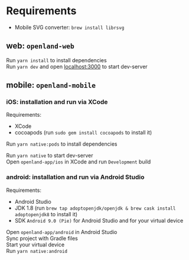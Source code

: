 # Requirements
* Mobile SVG converter: `brew install librsvg`

## web: `openland-web`
Run `yarn install` to install dependencies \
Run `yarn dev` and open [localhost:3000](localhost:3000) to start dev-server

## mobile: `openland-mobile`
### iOS: installation and run via XCode
Requirements:
* XCode
* cocoapods (run `sudo gem install cocoapods` to install it)

Run `yarn native:pods` to install dependencies

Run `yarn native` to start dev-server \
Open `openland-app/ios` in XCode and run `Development` build

### android: installation and run via Android Studio
Requirements:
* Android Studio
* JDK 1.8 (run `brew tap adoptopenjdk/openjdk & brew cask install adoptopenjdk8` to install it)
* SDK `Android 9.0 (Pie)` for Android Studio and for your virtual device

Open `openland-app/android` in Android Studio \
Sync project with Gradle files \
Start your virtual device \
Run `yarn native:android`
